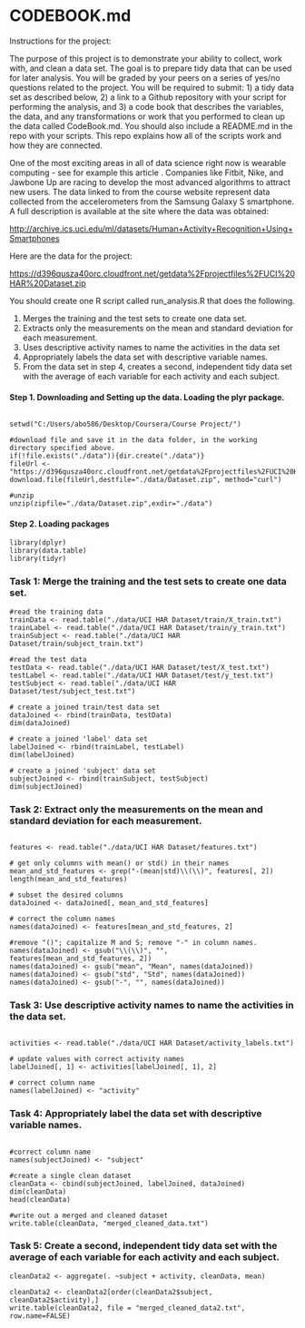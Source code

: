 # CODEBOOK.md

Instructions for the project: 

The purpose of this project is to demonstrate your ability to collect, work with, and clean a data set. The goal is to prepare tidy data that can be used for later analysis. You will be graded by your peers on a series of yes/no questions related to the project. You will be required to submit: 1) a tidy data set as described below, 2) a link to a Github repository with your script for performing the analysis, and 3) a code book that describes the variables, the data, and any transformations or work that you performed to clean up the data called CodeBook.md. You should also include a README.md in the repo with your scripts. This repo explains how all of the scripts work and how they are connected. 

One of the most exciting areas in all of data science right now is wearable computing - see for example this article . Companies like Fitbit, Nike, and Jawbone Up are racing to develop the most advanced algorithms to attract new users. The data linked to from the course website represent data collected from the accelerometers from the Samsung Galaxy S smartphone. A full description is available at the site where the data was obtained:

http://archive.ics.uci.edu/ml/datasets/Human+Activity+Recognition+Using+Smartphones

Here are the data for the project:

https://d396qusza40orc.cloudfront.net/getdata%2Fprojectfiles%2FUCI%20HAR%20Dataset.zip

You should create one R script called run_analysis.R that does the following. 

1. Merges the training and the test sets to create one data set.
2. Extracts only the measurements on the mean and standard deviation for each measurement. 
3. Uses descriptive activity names to name the activities in the data set
4. Appropriately labels the data set with descriptive variable names. 
5. From the data set in step 4, creates a second, independent tidy data set with the average of each variable for each activity and each subject.  

#### Step 1. Downloading and Setting up the data. Loading the plyr package.

```{r warning=FALSE, comment=FALSE}

setwd("C:/Users/abo586/Desktop/Coursera/Course Project/")

#download file and save it in the data folder, in the working directory specified above.
if(!file.exists("./data")){dir.create("./data")}
fileUrl <- "https://d396qusza40orc.cloudfront.net/getdata%2Fprojectfiles%2FUCI%20HAR%20Dataset.zip"
download.file(fileUrl,destfile="./data/Dataset.zip", method="curl")

#unzip
unzip(zipfile="./data/Dataset.zip",exdir="./data")

```

#### Step 2. Loading packages

```{r warning=FALSE, comment=FALSE, message=FALSE}
library(dplyr)
library(data.table)
library(tidyr)
```


### Task 1: Merge the training and the test sets to create one data set.

```{r warning=FALSE, comment=FALSE, message=FALSE, results='hide'}
#read the training data
trainData <- read.table("./data/UCI HAR Dataset/train/X_train.txt")
trainLabel <- read.table("./data/UCI HAR Dataset/train/y_train.txt")
trainSubject <- read.table("./data/UCI HAR Dataset/train/subject_train.txt")

#read the test data
testData <- read.table("./data/UCI HAR Dataset/test/X_test.txt")
testLabel <- read.table("./data/UCI HAR Dataset/test/y_test.txt")
testSubject <- read.table("./data/UCI HAR Dataset/test/subject_test.txt")

# create a joined train/test data set
dataJoined <- rbind(trainData, testData)
dim(dataJoined)

# create a joined 'label' data set
labelJoined <- rbind(trainLabel, testLabel)
dim(labelJoined)

# create a joined 'subject' data set
subjectJoined <- rbind(trainSubject, testSubject)
dim(subjectJoined)
```


### Task 2: Extract only the measurements on the mean and standard deviation for each measurement.

```{r warning=FALSE, comment=FALSE, message=FALSE, results='hide'}

features <- read.table("./data/UCI HAR Dataset/features.txt")

# get only columns with mean() or std() in their names
mean_and_std_features <- grep("-(mean|std)\\(\\)", features[, 2])
length(mean_and_std_features)

# subset the desired columns
dataJoined <- dataJoined[, mean_and_std_features]

# correct the column names
names(dataJoined) <- features[mean_and_std_features, 2]

#remove "()"; capitalize M and S; remove "-" in column names.
names(dataJoined) <- gsub("\\(\\)", "", features[mean_and_std_features, 2])
names(dataJoined) <- gsub("mean", "Mean", names(dataJoined))
names(dataJoined) <- gsub("std", "Std", names(dataJoined))
names(dataJoined) <- gsub("-", "", names(dataJoined))
```


### Task 3: Use descriptive activity names to name the activities in the data set.

```{r warning=FALSE, comment=FALSE, message=FALSE, results='hide'}

activities <- read.table("./data/UCI HAR Dataset/activity_labels.txt")

# update values with correct activity names
labelJoined[, 1] <- activities[labelJoined[, 1], 2]

# correct column name
names(labelJoined) <- "activity"
```

### Task 4: Appropriately label the data set with descriptive variable names.

```{r warning=FALSE, comment=FALSE, message=FALSE, results='hide'}

#correct column name
names(subjectJoined) <- "subject"

#create a single clean dataset
cleanData <- cbind(subjectJoined, labelJoined, dataJoined)
dim(cleanData)
head(cleanData)

#write out a merged and cleaned dataset
write.table(cleanData, "merged_cleaned_data.txt")
```

### Task 5: Create a second, independent tidy data set with the average of each variable for each activity and each subject. 

```{r warning=FALSE, comment=FALSE, message=FALSE, results='hide'}
cleanData2 <- aggregate(. ~subject + activity, cleanData, mean)

cleanData2 <- cleanData2[order(cleanData2$subject, cleanData2$activity),]
write.table(cleanData2, file = "merged_cleaned_data2.txt", row.name=FALSE)
```



